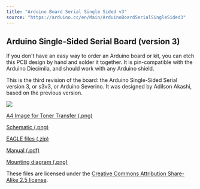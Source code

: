 ```yaml
---
title: "Arduino Board Serial Single Sided v3"
source: "https://arduino.cc/en/Main/ArduinoBoardSerialSingleSided3"
---
```


## Arduino Single-Sided Serial Board (version 3)

If you don't have an easy way to order an Arduino board or kit, you can etch this PCB design by hand and solder it together. It is pin-compatible with the Arduino Diecimila, and should work with any Arduino shield.

This is the third revision of the board: the Arduino Single-Sided Serial version 3, or s3v3, or Arduino Severino. It was designed by Adilson Akashi, based on the previous version.

![](assets/ArduinoSeverino400.jpg)

[A4 Image for Toner Transfer (.png)](//www.arduino.cc/en/uploads/Main/Arduino%5FS3v3%5FR2%5FA4%5F4x2.png)

[Schematic (.png)](//www.arduino.cc/en/uploads/Main/ArduinoSeverinoSchematic.png)

[EAGLE files (.zip)](//www.arduino.cc/en/uploads/Main/Arduino%5FS3v3%5FR2%5FEAGLE%5Fagain.zip)

[Manual (.pdf)](//www.arduino.cc/en/uploads/Main/ArduinoSeverinoManual2.pdf)

[Mounting diagram (.png)](//www.arduino.cc/en/uploads/Main/ArduinoSeverinoMountingDiagram.png)

These files are licensed under the [Creative Commons Attribution Share-Alike 2.5 license](http://creativecommons.org/licenses/by-sa/2.5/).